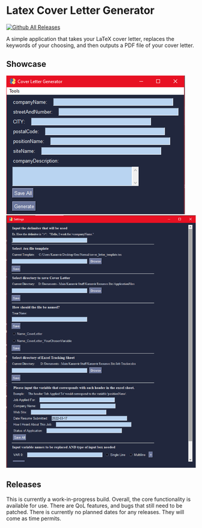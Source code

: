 # Latex Cover Letter Generator

[![Github All Releases](https://img.shields.io/github/downloads/karanvirheer/latex_cover_letter_generator/total.svg)]()

A simple application that takes your LaTeX cover letter, replaces the keywords of your choosing, and then outputs a PDF file of your cover letter.

## Showcase

![Front End](/images/Front.png?raw=true "Main Page")
![Settings](/images/Settings.png?raw=true "Settings")


## Releases
This is currently a work-in-progress build. Overall, the core functionality is available for use. There are QoL features, and bugs that still need to be patched.
There is currently no planned dates for any releases. They will come as time permits.
 

